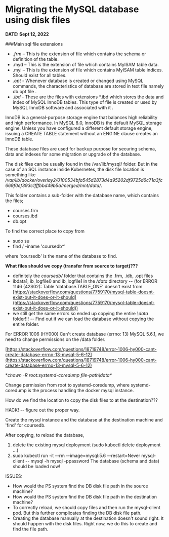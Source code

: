 # Migrating the MySQL database using disk files

**DATE: Sept 12, 2022**

###Main sql file extensions

- *.frm* – This is the extension of file which contains the schema or definition of the table.
- .myd – This is the extension of file which contains MyISAM table data.
- .myi – This is the extension of file which contains MyISAM table indices.
Should exist for all tables.
- *.opt* - Whenever database is created or changed using MySQL commands, the characteristics of database are stored in text file namely db.opt file . 
- *.ibd* - These are the files with extensions \*.ibd which stores the data and index of MySQL InnoDB tables. This type of file is created or used by MySQL InnoDB software and associated with it . 

InnoDB is a general-purpose storage engine that balances high reliability and high performance. In MySQL 8.0, InnoDB is the default MySQL storage engine. Unless you have configured a different default storage engine, issuing a CREATE TABLE statement without an ENGINE clause creates an InnoDB table.

These database files are used for backup purpose for securing schema, data and indexes for some migration or upgrade of the database.

The disk files can be usually found in the /var/lib/mysql/ folder. But in the case of an SQL instance inside Kubernetes, the disk file location is something like */var/lib/docker/overlay2/0100534bfa545d2873d4a95202df9725d6c71a3fc669f0ef393c1fffbbd49b5a/merged/mnt/data/*.

This folder contains a sub-folder with the database name, which contains the files; 

- courses.frm  
- courses.ibd 
- db.opt

To find the correct place to copy from 

- sudo su
- find / -iname 'coursedb\*'

where 'coursedb' is the name of the database to find. 

**What files should we copy (transfer from source to target)???**

- definitely the *coursedb/* folder that contains the .frm, .idb, .opt files
- ibdata1, ib\_logfile0 and ib\_logfile1 in the */data* directory -- (for ERROR 1146 (42S02): Table 'database.TABLE\_ONE' doesn't exist from [https://stackoverflow.com/questions/7759170/mysql-table-doesnt-exist-but-it-does-or-it-should](https://stackoverflow.com/questions/7759170/mysql-table-doesnt-exist-but-it-does-or-it-should))
- we still get the same errors so ended up copying the entire *\data* folder!!! -- Find out if we can load the database without copying the entire folder. 

For ERROR 1006 (HY000) Can't create database (errno: 13) MySQL 5.6.1, we need to change permissions on the /data folder. 

[https://stackoverflow.com/questions/18719748/error-1006-hy000-cant-create-database-errno-13-mysql-5-6-12](https://stackoverflow.com/questions/18719748/error-1006-hy000-cant-create-database-errno-13-mysql-5-6-12)

**chown -R root:systemd-coredump file-path\data\**

Change permission from root to systemd-coredump, where systemd-coredump is the process handling the docker mysql instance. 

How do we find the location to copy the disk files to at the destination???

HACK! -- figure out the proper way. 

Create the mysql instance and the database at the destination machine and 'find' for coursedb. 

After copying, to reload the database, 
1. delete the existing mysql deployment (sudo kubectl delete deployment ...)
2. sudo kubectl run -it --rm --image=mysql:5.6 --restart=Never mysql-client -- mysql -h mysql -ppassword
The database (schema and data) should be loaded now!

ISSUES: 

- How would the PS system find the DB disk file path in the source machine?
- How would the PS system find the DB disk file path in the destination machine?
- To correctly reload, we should copy files and then run the mysql-client pod. But this further complicates finding the DB disk file path. 
- Creating the database manually at the destination doesn't sound right. It should happen with the disk files. Right now, we do this to create and find the file path. 


